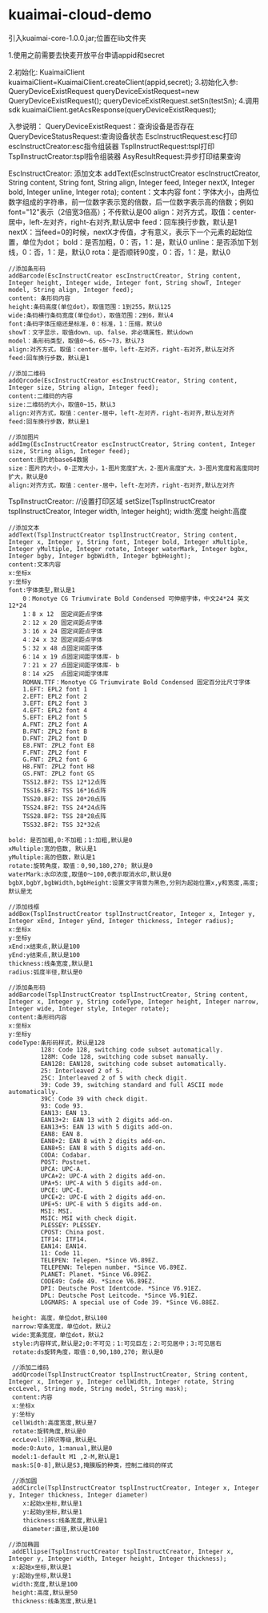 # kuaimai-cloud-demo

引入kuaimai-core-1.0.0.jar;位置在lib文件夹

1.使用之前需要去快麦开放平台申请appid和secret

2.初始化:
    KuaimaiClient kuaimaiClient=KuaimaiClient.createClient(appid,secret);
3.初始化入参:
    QueryDeviceExistRequest queryDeviceExistRequest=new QueryDeviceExistRequest();
    queryDeviceExistRequest.setSn(testSn);
4.调用sdk
    kuaimaiClient.getAcsResponse(queryDeviceExistRequest);

入参说明：
    QueryDeviceExistRequest：查询设备是否存在
    QueryDeviceStatusRequest:查询设备状态
    EscInstructRequest:esc打印
    escInstructCreator:esc指令组装器
    TsplInstructRequest:tspl打印
    TsplInstructCreator:tspl指令组装器
    AsyResultRequest:异步打印结果查询



EscInstructCreator:
    添加文本
    addText(EscInstructCreator escInstructCreator, String content, String font, String align, Integer feed, Integer nextX, Integer bold, Integer unline, Integer rota);
    content：文本内容
    font：字体大小，由两位数字组成的字符串，前一位数字表示宽的倍数，后一位数字表示高的倍数；例如font="12"表示（2倍宽3倍高）；不传默认是00
    align：对齐方式，取值：center-居中，left-左对齐，right-右对齐,默认居中
    feed：回车换行步数，默认是1
    nextX：当feed=0的时候，nextX才传值，才有意义，表示下一个元素的起始位置，单位为dot；
    bold：是否加粗，0：否，1：是，默认0
    unline：是否添加下划线，0：否，1：是，默认0
    rota：是否顺转90度，0：否，1：是，默认0

    //添加条形码
    addBarcode(EscInstructCreator escInstructCreator, String content, Integer height, Integer wide, Integer font, String showT, Integer model, String align, Integer feed);
    content: 条形码内容
    height:条码高度(单位dot），取值范围：1到255，默认125
    wide:条码横行条码宽度(单位dot），取值范围：2到6，默认4
    font:条码字体压缩还是标准，0：标准，1：压缩，默认0
    showT：文字显示，取值down、up、false，非必填属性，默认down
    model：条形码类型，取值0～6，65～73，默认73
    align:对齐方式，取值：center-居中，left-左对齐，right-右对齐,默认左对齐
    feed:回车换行步数，默认是1

    //添加二维码
    addQrcode(EscInstructCreator escInstructCreator, String content, Integer size, String align, Integer feed);
    content:二维码的内容
    size:二维码的大小，取值0~15，默认3
    align:对齐方式，取值：center-居中，left-左对齐，right-右对齐,默认左对齐
    feed:回车换行步数，默认是1

    //添加图片
    addImg(EscInstructCreator escInstructCreator, String content, Integer size, String align, Integer feed);
    content:图片的base64数据
    size：图片的大小，0-正常大小，1-图片宽度扩大，2-图片高度扩大，3-图片宽度和高度同时扩大，默认是0
    align:对齐方式，取值：center-居中，left-左对齐，right-右对齐,默认左对齐

TsplInstructCreator:
    //设置打印区域
    setSize(TsplInstructCreator tsplInstructCreator, Integer width, Integer height);
    width:宽度
    height:高度

    //添加文本
    addText(TsplInstructCreator tsplInstructCreator, String content, Integer x, Integer y, String font, Integer bold, Integer xMultiple, Integer yMultiple, Integer rotate, Integer waterMark, Integer bgbx, Integer bgby, Integer bgbWidth, Integer bgbHeight);
    content:文本内容
    x:坐标x
    y:坐标y
    font:字体类型,默认是1
        0：Monotye CG Triumvirate Bold Condensed 可伸缩字体，中文24*24 英文12*24
        1：8 x 12  固定间距点字体
        2：12 x 20 固定间距点字体
        3：16 x 24 固定间距点字体
        4：24 x 32 固定间距点字体
        5：32 x 48 点固定间距字体
        6：14 x 19 点固定间距字体库- b
        7：21 x 27 点固定间距字体库- b
        8：14 x25  点固定间距字体库
        ROMAN.TTF：Monotye CG Triumvirate Bold Condensed 固定百分比尺寸字体
        1.EFT: EPL2 font 1
        2.EFT: EPL2 font 2
        3.EFT: EPL2 font 3
        4.EFT: EPL2 font 4
        5.EFT: EPL2 font 5
        A.FNT: ZPL2 font A
        B.FNT: ZPL2 font B
        D.FNT: ZPL2 font D
        E8.FNT: ZPL2 font E8
        F.FNT: ZPL2 font F
        G.FNT: ZPL2 font G
        H8.FNT: ZPL2 font H8
        GS.FNT: ZPL2 font GS
        TSS12.BF2: TSS 12*12点阵
        TSS16.BF2: TSS 16*16点阵
        TSS20.BF2: TSS 20*20点阵
        TSS24.BF2: TSS 24*24点阵
        TSS28.BF2: TSS 28*28点阵
        TSS32.BF2: TSS 32*32点

    bold: 是否加粗,0:不加粗；1:加粗,默认是0
    xMultiple:宽的倍数, 默认是1
    yMultiple:高的倍数，默认是1
    rotate:旋转角度，取值：0,90,180,270; 默认是0
    waterMark:水印浓度,取值0～100,0表示取消水印,默认是0
    bgbX,bgbY,bgbWidth,bgbHeight:设置文字背景为黑色,分别为起始位置x,y和宽度,高度;默认是无

    //添加线框
    addBox(TsplInstructCreator tsplInstructCreator, Integer x, Integer y, Integer xEnd, Integer yEnd, Integer thickness, Integer radius);
    x:坐标x
    y:坐标y
    xEnd:x结束点,默认是100
    yEnd:y结束点,默认是100
    thickness:线条宽度,默认是1
    radius:弧度半径,默认是0

    //添加条形码
    addBarcode(TsplInstructCreator tsplInstructCreator, String content, Integer x, Integer y, String codeType, Integer height, Integer narrow, Integer wide, Integer style, Integer rotate);
    content:条形码内容
    x:坐标x
    y:坐标y
    codeType:条形码样式，默认是128
             128: Code 128, switching code subset automatically.
             128M: Code 128, switching code subset manually.
             EAN128: EAN128, switching code subset automatically.
             25: Interleaved 2 of 5.
             25C: Interleaved 2 of 5 with check digit.
             39: Code 39, switching standard and full ASCII mode automatically.
             39C: Code 39 with check digit.
             93: Code 93.
             EAN13: EAN 13.
             EAN13+2: EAN 13 with 2 digits add-on.
             EAN13+5: EAN 13 with 5 digits add-on.
             EAN8: EAN 8.
             EAN8+2: EAN 8 with 2 digits add-on.
             EAN8+5: EAN 8 with 5 digits add-on.
             CODA: Codabar.
             POST: Postnet.
             UPCA: UPC-A.
             UPCA+2: UPC-A with 2 digits add-on.
             UPA+5: UPC-A with 5 digits add-on.
             UPCE: UPC-E.
             UPCE+2: UPC-E with 2 digits add-on.
             UPE+5: UPC-E with 5 digits add-on.
             MSI: MSI.
             MSIC: MSI with check digit.
             PLESSEY: PLESSEY.
             CPOST: China post.
             ITF14: ITF14.
             EAN14: EAN14.
             11: Code 11.
             TELEPEN: Telepen. *Since V6.89EZ.
             TELEPENN: Telepen number. *Since V6.89EZ.
             PLANET: Planet. *Since V6.89EZ.
             CODE49: Code 49. *Since V6.89EZ.
             DPI: Deutsche Post Identcode. *Since V6.91EZ.
             DPL: Deutsche Post Leitcode. *Since V6.91EZ.
             LOGMARS: A special use of Code 39. *Since V6.88EZ.

     height: 高度，单位dot,默认100
     narrow:窄条宽度，单位dot，默认2
     wide:宽条宽度，单位dot，默认2
     style:内容样式,默认是2;0:不可见；1:可见巨左；2:可见居中；3:可见居右
     rotate:ds旋转角度，取值：0,90,180,270; 默认是0

     //添加二维码
     addQrcode(TsplInstructCreator tsplInstructCreator, String content, Integer x, Integer y, Integer cellWidth, Integer rotate, String eccLevel, String mode, String model, String mask);
     content:内容
     x:坐标x
     y:坐标y
     cellWidth:高度宽度,默认是7
     rotate:旋转角度,默认是0
     eccLevel:]辨识等级,默认是L
     mode:0:Auto, 1:manual,默认是0
     model:1-default M1 ,2-M,默认是1
     mask:S[0-8],默认是S3,掩膜版的种类，控制二维码的样式

     //添加圆
     addCircle(TsplInstructCreator tsplInstructCreator, Integer x, Integer y, Integer thickness, Integer diameter)
        x:起始x坐标,默认是1
        y:起始y坐标,默认是1
        thickness:线条宽度,默认是1
        diameter:直径,默认是100

    //添加椭圆
     addEllipse(TsplInstructCreator tsplInstructCreator, Integer x, Integer y, Integer width, Integer height, Integer thickness);
     x:起始x坐标,默认是1
     y:起始y坐标,默认是1
     width:宽度,默认是100
     height:高度,默认是50
     thickness:线条宽度,默认是1
